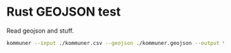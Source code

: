# Rust GEOJSON test

Read geojson and stuff.

```bash
kommuner --input ./kommuner.csv --geojson ./kommuner.geojson --output test.csv
```
